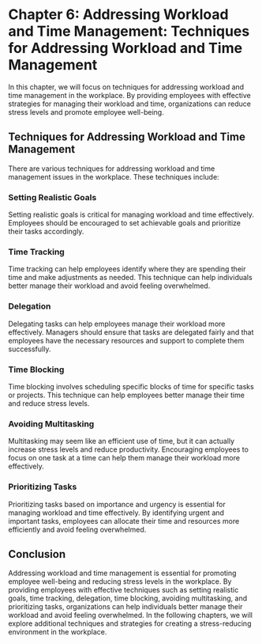 Chapter 6: Addressing Workload and Time Management: Techniques for Addressing Workload and Time Management
==========================================================================================================

In this chapter, we will focus on techniques for addressing workload and time management in the workplace. By providing employees with effective strategies for managing their workload and time, organizations can reduce stress levels and promote employee well-being.

Techniques for Addressing Workload and Time Management
------------------------------------------------------

There are various techniques for addressing workload and time management issues in the workplace. These techniques include:

### Setting Realistic Goals

Setting realistic goals is critical for managing workload and time effectively. Employees should be encouraged to set achievable goals and prioritize their tasks accordingly.

### Time Tracking

Time tracking can help employees identify where they are spending their time and make adjustments as needed. This technique can help individuals better manage their workload and avoid feeling overwhelmed.

### Delegation

Delegating tasks can help employees manage their workload more effectively. Managers should ensure that tasks are delegated fairly and that employees have the necessary resources and support to complete them successfully.

### Time Blocking

Time blocking involves scheduling specific blocks of time for specific tasks or projects. This technique can help employees better manage their time and reduce stress levels.

### Avoiding Multitasking

Multitasking may seem like an efficient use of time, but it can actually increase stress levels and reduce productivity. Encouraging employees to focus on one task at a time can help them manage their workload more effectively.

### Prioritizing Tasks

Prioritizing tasks based on importance and urgency is essential for managing workload and time effectively. By identifying urgent and important tasks, employees can allocate their time and resources more efficiently and avoid feeling overwhelmed.

Conclusion
----------

Addressing workload and time management is essential for promoting employee well-being and reducing stress levels in the workplace. By providing employees with effective techniques such as setting realistic goals, time tracking, delegation, time blocking, avoiding multitasking, and prioritizing tasks, organizations can help individuals better manage their workload and avoid feeling overwhelmed. In the following chapters, we will explore additional techniques and strategies for creating a stress-reducing environment in the workplace.
